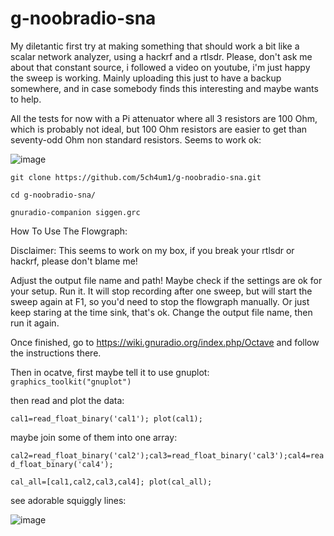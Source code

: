 # g-noobradio-sna

My diletantic first try at making something that should work a bit like a scalar network analyzer, using a hackrf and a rtlsdr.
Please, don't ask me about that constant source, i followed a video on youtube, i'm just happy the sweep is working.
Mainly uploading this just to have a backup somewhere, and in case somebody finds this interesting and maybe wants to help. 


All the tests for now with a Pi attenuator where all 3 resistors are 100 Ohm, which is probably not ideal, but 100 Ohm resistors are easier to get than seventy-odd Ohm non standard resistors. Seems to work ok:

![image](https://user-images.githubusercontent.com/36307725/147415303-791a9968-f479-4664-9d06-b6d3b8623760.png)

  `git clone https://github.com/5ch4um1/g-noobradio-sna.git`
  
  `cd g-noobradio-sna/`
  
  `gnuradio-companion siggen.grc`

How To Use The Flowgraph:

Disclaimer: This seems to work on my box, if you break your rtlsdr or hackrf, please don't blame me! 

Adjust the output file name and path!
Maybe check if the settings are ok for your setup. 
Run it. It will stop recording after one sweep, but will start the sweep again at F1, so you'd need to stop the flowgraph manually.
Or just keep staring at the time sink, that's ok.
Change the output file name, then run it again.

Once finished, go to https://wiki.gnuradio.org/index.php/Octave and follow the instructions there.

Then in ocatve, first maybe tell it to use gnuplot:
`graphics_toolkit("gnuplot")`

then read and plot the data:

`cal1=read_float_binary('cal1');
plot(cal1);`


maybe join some of them into one array:

`cal2=read_float_binary('cal2');cal3=read_float_binary('cal3');cal4=read_float_binary('cal4');`

`cal_all=[cal1,cal2,cal3,cal4];
plot(cal_all);`

see adorable squiggly lines: 


![image](https://user-images.githubusercontent.com/36307725/147416651-2fcc676b-f7aa-4d1d-817c-f81fccfdfc1b.png)
